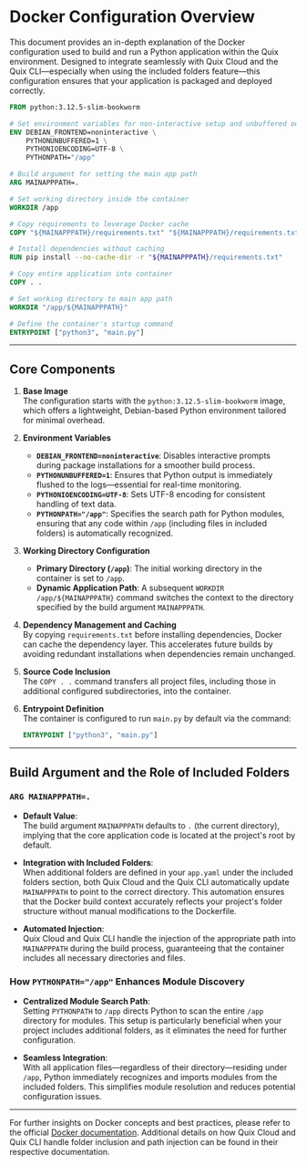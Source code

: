 # Docker Configuration Overview

This document provides an in-depth explanation of the Docker configuration used to build and run a Python application within the Quix environment. Designed to integrate seamlessly with Quix Cloud and the Quix CLI—especially when using the included folders feature—this configuration ensures that your application is packaged and deployed correctly.

```dockerfile
FROM python:3.12.5-slim-bookworm

# Set environment variables for non-interactive setup and unbuffered output
ENV DEBIAN_FRONTEND=noninteractive \
    PYTHONUNBUFFERED=1 \
    PYTHONIOENCODING=UTF-8 \
    PYTHONPATH="/app"

# Build argument for setting the main app path
ARG MAINAPPPATH=.

# Set working directory inside the container
WORKDIR /app

# Copy requirements to leverage Docker cache
COPY "${MAINAPPPATH}/requirements.txt" "${MAINAPPPATH}/requirements.txt"

# Install dependencies without caching
RUN pip install --no-cache-dir -r "${MAINAPPPATH}/requirements.txt"

# Copy entire application into container
COPY . .

# Set working directory to main app path
WORKDIR "/app/${MAINAPPPATH}"

# Define the container's startup command
ENTRYPOINT ["python3", "main.py"]
```

---

## Core Components

1. **Base Image**  
   The configuration starts with the `python:3.12.5-slim-bookworm` image, which offers a lightweight, Debian-based Python environment tailored for minimal overhead.

2. **Environment Variables**  
   - **`DEBIAN_FRONTEND=noninteractive`**: Disables interactive prompts during package installations for a smoother build process.  
   - **`PYTHONUNBUFFERED=1`**: Ensures that Python output is immediately flushed to the logs—essential for real-time monitoring.  
   - **`PYTHONIOENCODING=UTF-8`**: Sets UTF-8 encoding for consistent handling of text data.  
   - **`PYTHONPATH="/app"`**: Specifies the search path for Python modules, ensuring that any code within `/app` (including files in included folders) is automatically recognized.

3. **Working Directory Configuration**  
   - **Primary Directory (`/app`)**: The initial working directory in the container is set to `/app`.  
   - **Dynamic Application Path**: A subsequent `WORKDIR /app/${MAINAPPPATH}` command switches the context to the directory specified by the build argument `MAINAPPPATH`.

4. **Dependency Management and Caching**  
   By copying `requirements.txt` before installing dependencies, Docker can cache the dependency layer. This accelerates future builds by avoiding redundant installations when dependencies remain unchanged.

5. **Source Code Inclusion**  
   The `COPY . .` command transfers all project files, including those in additional configured subdirectories, into the container.

6. **Entrypoint Definition**  
   The container is configured to run `main.py` by default via the command:  
   ```dockerfile
   ENTRYPOINT ["python3", "main.py"]
   ```

---

## Build Argument and the Role of Included Folders

### `ARG MAINAPPPATH=.`
- **Default Value**:  
  The build argument `MAINAPPPATH` defaults to `.` (the current directory), implying that the core application code is located at the project's root by default.
  
- **Integration with Included Folders**:  
  When additional folders are defined in your `app.yaml` under the included folders section, both Quix Cloud and the Quix CLI automatically update `MAINAPPPATH` to point to the correct directory. This automation ensures that the Docker build context accurately reflects your project's folder structure without manual modifications to the Dockerfile.

- **Automated Injection**:  
  Quix Cloud and Quix CLI handle the injection of the appropriate path into `MAINAPPPATH` during the build process, guaranteeing that the container includes all necessary directories and files.

### How `PYTHONPATH="/app"` Enhances Module Discovery
- **Centralized Module Search Path**:  
  Setting `PYTHONPATH` to `/app` directs Python to scan the entire `/app` directory for modules. This setup is particularly beneficial when your project includes additional folders, as it eliminates the need for further configuration.
  
- **Seamless Integration**:  
  With all application files—regardless of their directory—residing under `/app`, Python immediately recognizes and imports modules from the included folders. This simplifies module resolution and reduces potential configuration issues.

---

For further insights on Docker concepts and best practices, please refer to the official [Docker documentation](https://docs.docker.com/get-started/). Additional details on how Quix Cloud and Quix CLI handle folder inclusion and path injection can be found in their respective documentation.
